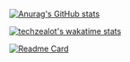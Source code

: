 

[![Anurag's GitHub stats](https://github-readme-stats.vercel.app/api?username=techzealot&show_icons=true&include_all_commits=true)](https://github.com/anuraghazra/github-readme-stats)

[![techzealot's wakatime stats](https://github-readme-stats.vercel.app/api/wakatime?username=techzealot)](https://github.com/anuraghazra/github-readme-stats)

[![Readme Card](https://github-readme-stats.vercel.app/api/pin/?username=techzealot&repo=brainfuck-java&show_owner=true)](https://github.com/anuraghazra/github-readme-stats)


<!--
**techzealot/techzealot** is a ✨ _special_ ✨ repository because its `README.md` (this file) appears on your GitHub profile.

Here are some ideas to get you started:

- 🔭 I’m currently working on ...
- 🌱 I’m currently learning ...
- 👯 I’m looking to collaborate on ...
- 🤔 I’m looking for help with ...
- 💬 Ask me about ...
- 📫 How to reach me: ...
- 😄 Pronouns: ...
- ⚡ Fun fact: ...
-->
